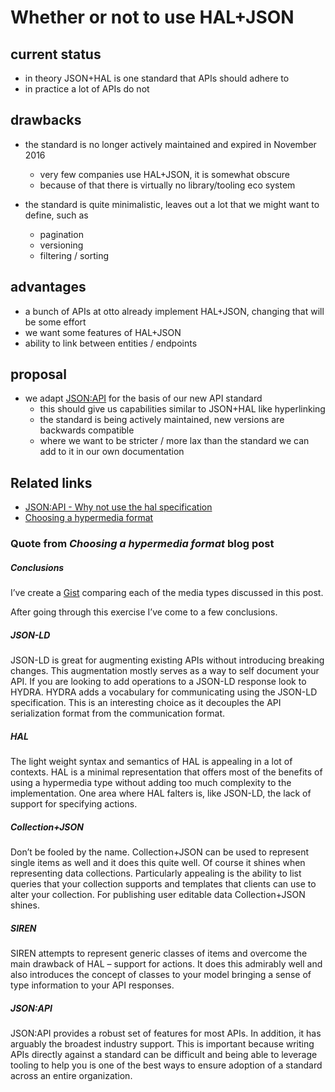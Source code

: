 # Whether or not to use HAL+JSON

## current status

- in theory JSON+HAL is one standard that APIs should adhere to
- in practice a lot of APIs do not

## drawbacks

- the standard is no longer actively maintained and expired in November 2016
    - very few companies use HAL+JSON, it is somewhat obscure
    - because of that there is virtually no library/tooling eco system

- the standard is quite minimalistic, leaves out a lot that we might want to define, such as
    - pagination
    - versioning
    - filtering / sorting

## advantages

- a bunch of APIs at otto already implement HAL+JSON, changing that will be some effort
- we want some features of HAL+JSON
 - ability to link between entities / endpoints

## proposal

- we adapt [JSON:API](https://jsonapi.org/format/#fetching-pagination) for the basis of our new API standard
    - this should give us capabilities similar to JSON+HAL like hyperlinking
    - the standard is being actively maintained, new versions are backwards compatible
    - where we want to be stricter / more lax than the standard we can add to it in our own documentation

## Related links
- [JSON:API - Why not use the hal specification](https://jsonapi.org/faq/#why-not-use-the-hal-specification)
- [Choosing a hypermedia format](https://sookocheff.com/post/api/on-choosing-a-hypermedia-format/)

### Quote from _Choosing a hypermedia format_ blog post

##### Conclusions

I’ve create a [Gist](https://gist.github.com/soofaloofa/bc3f82793baa79dd897a7d2588841a07) comparing each of the media types discussed in this post.

After going through this exercise I’ve come to a few conclusions.

##### JSON-LD

JSON-LD is great for augmenting existing APIs without introducing breaking changes. This augmentation mostly serves as a way to self document your API. If you are looking to add operations to a JSON-LD response look to HYDRA. HYDRA adds a vocabulary for communicating using the JSON-LD specification. This is an interesting choice as it decouples the API serialization format from the communication format.

##### HAL

The light weight syntax and semantics of HAL is appealing in a lot of contexts. HAL is a minimal representation that offers most of the benefits of using a hypermedia type without adding too much complexity to the implementation. One area where HAL falters is, like JSON-LD, the lack of support for specifying actions.

##### Collection+JSON

Don’t be fooled by the name. Collection+JSON can be used to represent single items as well and it does this quite well. Of course it shines when representing data collections. Particularly appealing is the ability to list queries that your collection supports and templates that clients can use to alter your collection. For publishing user editable data Collection+JSON shines.

##### SIREN

SIREN attempts to represent generic classes of items and overcome the main drawback of HAL – support for actions. It does this admirably well and also introduces the concept of classes to your model bringing a sense of type information to your API responses.

##### JSON:API

JSON:API provides a robust set of features for most APIs. In addition, it has arguably the broadest industry support. This is important because writing APIs directly against a standard can be difficult and being able to leverage tooling to help you is one of the best ways to ensure adoption of a standard across an entire organization.